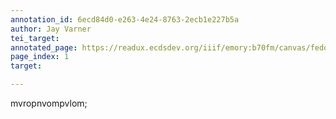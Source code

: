 ```yaml
---
annotation_id: 6ecd84d0-e263-4e24-8763-2ecb1e227b5a
author: Jay Varner
tei_target: 
annotated_page: https://readux.ecdsdev.org/iiif/emory:b70fm/canvas/fedora:emory:gz6dp
page_index: 1
target: 

---
```

<p>mvropnvompvlom;</p>